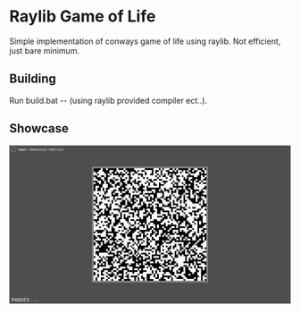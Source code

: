 # Raylib Game of Life
Simple implementation of conways game of life using raylib. Not efficient, just bare minimum.

## Building
Run build.bat -- (using raylib provided compiler ect..).

## Showcase
![raylib-game-of-life default view](examples/demo.gif)


